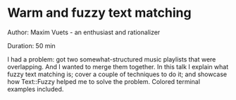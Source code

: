 Warm and fuzzy text matching
============================

Author: Maxim Vuets - an enthusiast and rationalizer

Duration:   50 min

I had a problem: got two somewhat-structured music playlists
that were overlapping. And I wanted to merge them together.
In this talk I explain what fuzzy text matching is;
cover a couple of techniques to do it; and showcase how
Text::Fuzzy helped me to solve the problem. Colored terminal
examples included.
